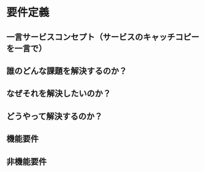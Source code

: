 # 要件定義
## 一言サービスコンセプト（サービスのキャッチコピーを一言で）

## 誰のどんな課題を解決するのか？

## なぜそれを解決したいのか？

## どうやって解決するのか？

## 機能要件

## 非機能要件


